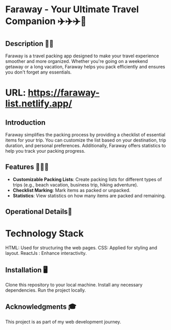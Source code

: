 # Faraway - Your Ultimate Travel Companion ✈️✈️✈️🧳

## Description 🧳🧳
Faraway is a travel packing app designed to make your travel experience smoother and more organized. Whether you're going on a weekend getaway or a long vacation, Faraway helps you pack efficiently and ensures you don't forget any essentials.

# URL: https://faraway-list.netlify.app/

## Introduction 
Faraway simplifies the packing process by providing a checklist of essential items for your trip. You can customize the list based on your destination, trip duration, and personal preferences. Additionally, Faraway offers statistics to help you track your packing progress.

## Features 🚀🚀🚀
- **Customizable Packing Lists**: Create packing lists for different types of trips (e.g., beach vacation, business trip, hiking adventure).
- **Checklist Marking**: Mark items as packed or unpacked.
- **Statistics**: View statistics on how many items are packed and remaining.


## Operational Details📱
# Technology Stack
HTML: Used for structuring the web pages.
CSS: Applied for styling and layout.
ReactJs : Enhance interactivity.

## Installation 🖥️
Clone this repository to your local machine.
Install any necessary dependencies.
Run the project locally.

## Acknowledgments 🎓
This project is as part of my web development journey. 


